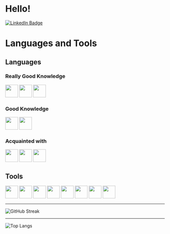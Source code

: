 # Hello!
<div id="badges">
  <a href="https://www.linkedin.com/in/konstantinos-bakos-7ab082202/
">
	<img src="https://img.shields.io/badge/LinkedIn-blue?style=for-the-badge&logo=linkedin&logoColor=white" alt="LinkedIn Badge"/>
	</a>
</div>


# Languages and Tools

## Languages

### Really Good Knowledge

<img src='https://cdn.jsdelivr.net/gh/devicons/devicon/icons/c/c-original.svg' height=40> <img src='https://cdn.jsdelivr.net/gh/devicons/devicon/icons/cplusplus/cplusplus-original.svg' height=40> <img src='https://cdn.jsdelivr.net/gh/devicons/devicon/icons/python/python-original.svg' height=40>

### Good Knowledge

<img src='https://cdn.jsdelivr.net/gh/devicons/devicon/icons/java/java-original.svg' height=40> <img src='https://cdn.jsdelivr.net/gh/devicons/devicon/icons/bash/bash-original.svg' height=40>

### Acquainted with

<img src='https://cdn.jsdelivr.net/gh/devicons/devicon/icons/html5/html5-original.svg' height=40> <img src='https://cdn.jsdelivr.net/gh/devicons/devicon/icons/javascript/javascript-original.svg' height=40> <img src='https://cdn.jsdelivr.net/gh/devicons/devicon/icons/php/php-original.svg' height=40>

## Tools

<img src='https://cdn.jsdelivr.net/gh/devicons/devicon/icons/mysql/mysql-original.svg' height=40> <img src='https://cdn.jsdelivr.net/gh/devicons/devicon/icons/pandas/pandas-original.svg' height=40> <img src='https://cdn.jsdelivr.net/gh/devicons/devicon/icons/trello/trello-plain-wordmark.svg' height=40> <img src='https://cdn.jsdelivr.net/gh/devicons/devicon/icons/docker/docker-original.svg' height=40> <img src='https://cdn.jsdelivr.net/gh/devicons/devicon/icons/jupyter/jupyter-original.svg' height=40> <img src='https://cdn.jsdelivr.net/gh/devicons/devicon/icons/latex/latex-original.svg' height=40> <img src='https://cdn.jsdelivr.net/gh/devicons/devicon/icons/matlab/matlab-original.svg' height=40> <img src='https://cdn.jsdelivr.net/gh/devicons/devicon/icons/linux/linux-original.svg' height=40>

***

![GitHub Streak](http://github-readme-streak-stats.herokuapp.com?user=konstantinosbakos&theme=dark&background=2B5463)

***

![Top Langs](https://github-readme-stats.vercel.app/api/top-langs/?username=konstantinosbakos&layout=compact&theme=dark&background=2B5463)
